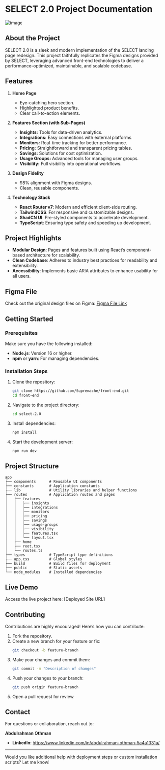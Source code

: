 # SELECT 2.0 Project Documentation

![image](https://github.com/user-attachments/assets/88fc0e05-d921-44fa-856d-27b0b11525e0)

## About the Project

SELECT 2.0 is a sleek and modern implementation of the SELECT landing page redesign. This project faithfully replicates the Figma designs provided by SELECT, leveraging advanced front-end technologies to deliver a performance-optimized, maintainable, and scalable codebase.

## Features

1. **Home Page**
   - Eye-catching hero section.
   - Highlighted product benefits.
   - Clear call-to-action elements.

2. **Features Section (with Sub-Pages)**
   - **Insights:** Tools for data-driven analytics.
   - **Integrations:** Easy connections with external platforms.
   - **Monitors:** Real-time tracking for better performance.
   - **Pricing:** Straightforward and transparent pricing tables.
   - **Savings:** Solutions for cost optimization.
   - **Usage Groups:** Advanced tools for managing user groups.
   - **Visibility:** Full visibility into operational workflows.

3. **Design Fidelity**
   - 98% alignment with Figma designs.
   - Clean, reusable components.

4. **Technology Stack**
   - **React Router v7**: Modern and efficient client-side routing.
   - **TailwindCSS**: For responsive and customizable designs.
   - **ShadCN UI**: Pre-styled components to accelerate development.
   - **TypeScript**: Ensuring type safety and speeding up development.

## Project Highlights

- **Modular Design**: Pages and features built using React’s component-based architecture for scalability.
- **Clean Codebase**: Adheres to industry best practices for readability and extensibility.
- **Accessibility**: Implements basic ARIA attributes to enhance usability for all users.

## Figma File
Check out the original design files on Figma: [Figma File Link](https://www.figma.com/design/VTTXoGwFZX7ZbTupUYGQqU)

## Getting Started

### Prerequisites

Make sure you have the following installed:
- **Node.js**: Version 16 or higher.
- **npm** or **yarn**: For managing dependencies.

### Installation Steps

1. Clone the repository:
   ```bash
   git clone https://github.com/Supremache/front-end.git
   cd front-end
   ```
2. Navigate to the project directory:
   ```bash
   cd select-2.0
   ```
3. Install dependencies:
   ```bash
   npm install
   ```
4. Start the development server:
   ```bash
   npm run dev
   ```

## Project Structure

```plaintext
app
├── components      # Reusable UI components
├── constants       # Application constants
├── lib             # Utility libraries and helper functions
├── routes          # Application routes and pages
│   ├── features
│   │   ├── insights
│   │   ├── integrations
│   │   ├── monitors
│   │   ├── pricing
│   │   ├── savings
│   │   ├── usage-groups
│   │   ├── visibility
│   │   ├── features.tsx
│   │   └── layout.tsx
│   ├── home
│   ├── root.tsx
│   └── routes.ts
├── types           # TypeScript type definitions
├── app.css         # Global styles
├── build           # Build files for deployment
├── public          # Static assets
└── node_modules    # Installed dependencies
```

## Live Demo

Access the live project here: [Deployed Site URL]

## Contributing

Contributions are highly encouraged! Here’s how you can contribute:

1. Fork the repository.
2. Create a new branch for your feature or fix:
   ```bash
   git checkout -b feature-branch
   ```
3. Make your changes and commit them:
   ```bash
   git commit -m "Description of changes"
   ```
4. Push your changes to your branch:
   ```bash
   git push origin feature-branch
   ```
5. Open a pull request for review.

## Contact

For questions or collaboration, reach out to:

**Abdulrahman Othman**
- **LinkedIn**: https://www.linkedin.com/in/abdulrahman-othman-5a4a1331a/

---

Would you like additional help with deployment steps or custom installation scripts? Let me know!

